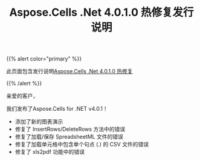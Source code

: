 ﻿---
title: Aspose.Cells .Net 4.0.1.0 热修复发行说明
type: docs
weight: 250
url: /zh/net/aspose-cells-net-4-0-1-0-hot-fix-release-notes/
---
{{% alert color="primary" %}} 

此页面包含发行说明[Aspose.Cells .Net 4.0.1.0 热修复](https://downloads.aspose.com/cells/net/new-releases/aspose.cells-.net-4.0.1.0-hot-fix/)

{{% /alert %}} 

亲爱的客户，

我们发布了Aspose.Cells for .NET v4.0.1！

- 添加了新的图表演示
- 修复了 InsertRows/DeleteRows 方法中的错误
- 修复了加载/保存 SpreadsheetML 文件的错误
- 修复了加载单元格中包含单个句点 (.) 的 CSV 文件的错误
- 修复了 xls2pdf 功能中的错误
